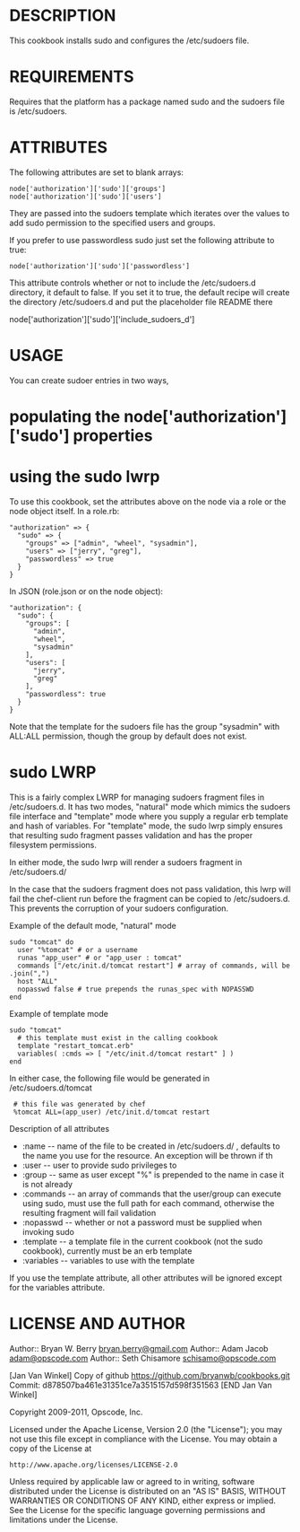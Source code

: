 DESCRIPTION
===========

This cookbook installs sudo and configures the /etc/sudoers file.

REQUIREMENTS
============

Requires that the platform has a package named sudo and the sudoers file is /etc/sudoers.

ATTRIBUTES
==========

The following attributes are set to blank arrays:

    node['authorization']['sudo']['groups']
    node['authorization']['sudo']['users']

They are passed into the sudoers template which iterates over the values to add sudo permission to the specified users and groups.

If you prefer to use passwordless sudo just set the following attribute to true:

    node['authorization']['sudo']['passwordless']

This attribute controls whether or not to include the /etc/sudoers.d
directory, it default to false. If you set it to true, the default
recipe will create the directory /etc/sudoers.d and put the
placeholder file README there

 node['authorization']['sudo']['include_sudoers_d']

USAGE
=====

You can create sudoer entries in two ways, 
# populating the node['authorization']['sudo']  properties 
# using the sudo lwrp

To use this cookbook, set the attributes above on the node via a role or the node object itself. In a role.rb:

    "authorization" => {
      "sudo" => {
        "groups" => ["admin", "wheel", "sysadmin"],
        "users" => ["jerry", "greg"],
        "passwordless" => true
      }
    }

In JSON (role.json or on the node object):

    "authorization": {
      "sudo": {
        "groups": [
          "admin",
          "wheel",
          "sysadmin"
        ],
        "users": [
          "jerry",
          "greg"
        ],
        "passwordless": true
      }
    }

Note that the template for the sudoers file has the group "sysadmin" with ALL:ALL permission, though the group by default does not exist.

sudo LWRP
=============

This is a fairly complex LWRP for managing sudoers fragment files in
/etc/sudoers.d. It has two modes, "natural" mode which mimics the
sudoers file interface and "template" mode where you supply a regular
erb template and hash of variables. For "template" mode, the sudo lwrp
simply ensures that resulting sudo fragment passes validation and has
the proper filesystem permissions.

In either mode, the sudo lwrp will render a sudoers fragment in
/etc/sudoers.d/

In the case that the sudoers fragment does not pass validation, this
lwrp will fail the chef-client run before the fragment can be copied
to /etc/sudoers.d. This prevents the corruption of your sudoers configuration.

Example of the default mode, "natural" mode

    sudo "tomcat" do
      user "%tomcat" # or a username
      runas "app_user" # or "app_user : tomcat"
      commands ["/etc/init.d/tomcat restart"] # array of commands, will be .join(",")
      host "ALL"
      nopasswd false # true prepends the runas_spec with NOPASSWD
    end


Example of template mode

    sudo "tomcat"
      # this template must exist in the calling cookbook
      template "restart_tomcat.erb"             
      variables( :cmds => [ "/etc/init.d/tomcat restart" ] )
    end

In either case, the following file would be generated in /etc/sudoers.d/tomcat

     # this file was generated by chef
     %tomcat ALL=(app_user) /etc/init.d/tomcat restart
 

Description of all attributes

* :name -- name of the file to be created in /etc/sudoers.d/ ,
  defaults to the name you use for the resource. An exception will be
  thrown if th
* :user -- user to provide sudo privileges to
* :group -- same as user except "%" is prepended to the name in
case it is not already
* :commands -- an array of commands that the user/group can execute using
sudo, must use the full path for each command, otherwise the resulting
fragment will fail validation
* :nopasswd -- whether or not a password must be supplied when
invoking sudo
* :template -- a template file in the current cookbook (not the sudo
cookbook), currently must be an erb template
* :variables -- variables to use with the template

If you use the template attribute, all other attributes will be
ignored except for the variables attribute.


LICENSE AND AUTHOR
==================

Author:: Bryan W. Berry <bryan.berry@gmail.com>
Author:: Adam Jacob <adam@opscode.com>
Author:: Seth Chisamore <schisamo@opscode.com>

[Jan Van Winkel]
Copy of github https://github.com/bryanwb/cookbooks.git
Commit: d878507ba461e31351ce7a3515157d598f351563
[END Jan Van Winkel]


Copyright 2009-2011, Opscode, Inc.

Licensed under the Apache License, Version 2.0 (the "License");
you may not use this file except in compliance with the License.
You may obtain a copy of the License at

    http://www.apache.org/licenses/LICENSE-2.0

Unless required by applicable law or agreed to in writing, software
distributed under the License is distributed on an "AS IS" BASIS,
WITHOUT WARRANTIES OR CONDITIONS OF ANY KIND, either express or implied.
See the License for the specific language governing permissions and
limitations under the License.
